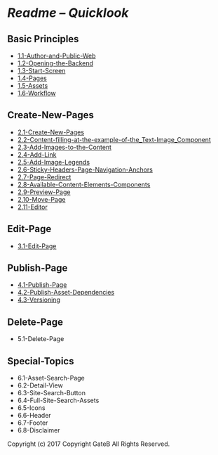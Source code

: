 # *Readme – Quicklook*


## Basic Principles

+ [1.1-Author-and-Public-Web](./BrandBlocks-Documentation/1-Basic-Principles/1.1-Author-and-Public-Web.md)
+ [1.2-Opening-the-Backend](./BrandBlocks-Documentation/1-Basic-Principles/1.2-Opening-the-Backend.md)
+ [1.3-Start-Screen](./BrandBlocks-Documentation/1-Basic-Principles/1.3-Start-Screen.md)
+ [1.4-Pages](./BrandBlocks-Documentation/1-Basic-Principles/1.4-Pages.md)
+ [1.5-Assets](./BrandBlocks-Documentation/1-Basic-Principles/1.5-Assets.md)
+ [1.6-Workflow](./BrandBlocks-Documentation/1-Basic-Principles/1.6-Workflow.md)


## Create-New-Pages

+ [2.1-Create-New-Pages](./BrandBlocks-Documentation/2-Create-New-Pages/2.1-Create-New-Pages.md)
+ [2.2-Content-filling-at-the-example-of-the_Text-Image_Component](./BrandBlocks-Documentation/2-Create-New-Pages/2.2-Content-filling-at-the-example-of-the_Text-Image_Component.md)
+ [2.3-Add-Images-to-the-Content](./BrandBlocks-Documentation/2-Create-New-Pages/2.3-Add-Images-to-the-Content.md)
+ [2.4-Add-Link](./BrandBlocks-Documentation/2-Create-New-Pages/2.4-Add-Link.md)
+ [2.5-Add-Image-Legends](./BrandBlocks-Documentation/2-Create-New-Pages/2.5-Add-Image-Legends.md)
+ [2.6-Sticky-Headers-Page-Navigation-Anchors](./BrandBlocks-Documentation/2-Create-New-Pages/2.6-Sticky-Headers-Page-Navigation-Anchors.md)
+ [2.7-Page-Redirect](./BrandBlocks-Documentation/2-Create-New-Pages/2.7-Page-Redirect.md)
+ [2.8-Available-Content-Elements-Components](./BrandBlocks-Documentation/2-Create-New-Pages/2.8-Available-Content-Elements-Components.md)
+ [2.9-Preview-Page](./BrandBlocks-Documentation/2-Create-New-Pages/2.9-Preview-Page.md)
+ [2.10-Move-Page](./BrandBlocks-Documentation/2-Create-New-Pages/2.10-Move-Page.md)
+ [2.11-Editor](./BrandBlocks-Documentation/2-Create-New-Pages/2.11-Editor.md)

## Edit-Page

+ [3.1-Edit-Page](./BrandBlocks-Documentation/3-Edit-Page/3.1-Edit-Page.md)

## Publish-Page

+ [4.1-Publish-Page](./BrandBlocks-Documentation/4-Publish-Page/4.1-Publish-Page.md)
+ [4.2-Publish-Asset-Dependencies](./BrandBlocks-Documentation/4-Publish-Page/4.2-Publish-Asset-Dependencies.md)
+ [4.3-Versioning](./BrandBlocks-Documentation/4-Publish-Page/4.3-Versioning.md)

## Delete-Page

+ 5.1-Delete-Page

## Special-Topics

+ 6.1-Asset-Search-Page
+ 6.2-Detail-View
+ 6.3-Site-Search-Button
+ 6.4-Full-Site-Search-Assets
+ 6.5-Icons
+ 6.6-Header
+ 6.7-Footer
+ 6.8-Disclaimer

Copyright (c) 2017 Copyright GateB All Rights Reserved.
